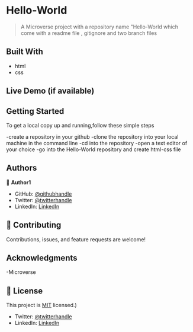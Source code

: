 # Hello-World

> A Microverse project with a repository name "Hello-World which come with a readme file , gitignore and two branch files


## Built With

- html
- css

## Live Demo (if available)



## Getting Started
To get a local copy up and running,follow these simple steps

-create a repository in your github
-clone the repository into your local machine in the command line
-cd into the repository
-open a text editor of your choice
-go into the Hello-World repository and create html-css file



## Authors

👤 **Author1**

- GitHub: [@githubhandle](https://github.com/principles31/Hello-World)
- Twitter: [@twitterhandle](https://Twiter.com/@Manuel31mens)
- LinkedIn: [LinkedIn](www.linkedin.com/in/emmanuel-mensah-6a044922a)


## 🤝 Contributing

Contributions, issues, and feature requests are welcome!


## Acknowledgments

-Microverse

## 📝 License

This project is [MIT](./MIT.md) licensed.)
- Twitter: [@twitterhandle]()
- LinkedIn: [LinkedIn]()


